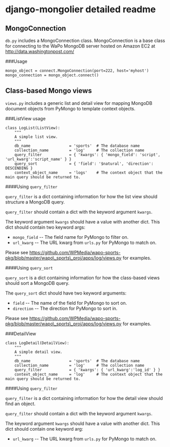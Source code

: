 # django-mongolier detailed readme

## MongoConnection

`db.py` includes a MongoConnection class. MongoConnection is a base class for connecting to the WaPo MongoDB server hosted on Amazon EC2 at http://data.washingtonpost.com/

###Usage
    
    mongo_object = connect.MongoConnection(port=222, host='myhost')
    mongo_connection = mongo_object.connect()

## Class-based Mongo views

`views.py` includes a generic list and detail view for mapping MongoDB document objects from PyMongo to template context objects.

###ListView usage

    class LogList(ListView):
        """
        A simple list view.
        """
        db_name                 = 'sports'  # The database name
        collection_name         = 'log'     # The collection name
        query_filter            = { 'kwargs': { 'mongo_field': 'script', 'url_kwarg':'script_name' } }
        query_sort              = { 'field': '$natural', 'direction': DESCENDING }
        context_object_name     = 'logs'    # The context object that the main query should be returned to.
        
####Using `query_filter`

`query_filter` is a dict containing information for how the list view should structure a MongoDB query.

`query_filter` should contain a dict with the keyword argument `kwargs`.

The keyword argument `kwargs` should have a value with another dict. This dict should contain two keyword args:

*   `mongo_field` -- The field name for PyMongo to filter on.
*   `url_kwarg` -- The URL kwarg from `urls.py` for PyMongo to match on.

Please see https://github.com/WPMedia/wapo-sports-pkg/blob/master/wapo\_sports\_proj/apps/log/views.py for examples.

####Using `query_sort`

`query_sort` is a dict containing information for how the class-based views should sort a MongoDB query.

The `query_sort` dict should have two keyword arguments:

*   `field` -- The name of the field for PyMongo to sort on.
*   `direction` -- The direction for PyMongo to sort in.

Please see https://github.com/WPMedia/wapo-sports-pkg/blob/master/wapo\_sports\_proj/apps/log/views.py for examples.

###DetailView

    class LogDetail(DetailView):
        """
        A simple detail view.
        """
        db_name                 = 'sports'  # The database name
        collection_name         = 'log'     # The collection name
        query_filter            = { 'kwargs': { 'url_kwarg':'log_id' } }
        context_object_name     = 'log'     # The context object that the main query should be returned to.

####Using `query_filter`

`query_filter` is a dict containing information for how the detail view should find an object.

`query_filter` should contain a dict with the keyword argument `kwargs`.

The keyword argument `kwargs` should have a value with another dict. This dict should contain one keyword arg:

*   `url_kwarg` -- The URL kwarg from `urls.py` for PyMongo to match on.

